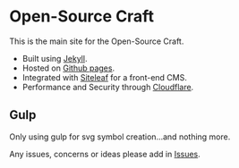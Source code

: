 # Open-Source Craft

This is the main site for the Open-Source Craft.

- Built using [Jekyll](http://jekyllrb.com/).
- Hosted on [Github pages](https://pages.github.com/).
- Integrated with [Siteleaf](https://www.siteleaf.com/) for a front-end CMS.
- Performance and Security through [Cloudflare](https://www.cloudflare.com/).

## Gulp

Only using gulp for svg symbol creation...and nothing more.

Any issues, concerns or ideas please add in [Issues](https://github.com/Code-Pop/open-sourcecraft/issues).
